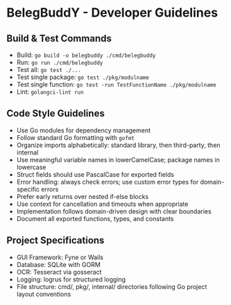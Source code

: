 # BelegBuddY - Developer Guidelines

## Build & Test Commands
- Build: `go build -o belegbuddy ./cmd/belegbuddy`
- Run: `go run ./cmd/belegbuddy`
- Test all: `go test ./...`
- Test single package: `go test ./pkg/modulname`
- Test single function: `go test -run TestFunctionName ./pkg/modulname`
- Lint: `golangci-lint run`

## Code Style Guidelines
- Use Go modules for dependency management
- Follow standard Go formatting with `gofmt`
- Organize imports alphabetically: standard library, then third-party, then internal
- Use meaningful variable names in lowerCamelCase; package names in lowercase
- Struct fields should use PascalCase for exported fields
- Error handling: always check errors; use custom error types for domain-specific errors
- Prefer early returns over nested if-else blocks
- Use context for cancellation and timeouts when appropriate
- Implementation follows domain-driven design with clear boundaries
- Document all exported functions, types, and constants

## Project Specifications
- GUI Framework: Fyne or Wails
- Database: SQLite with GORM
- OCR: Tesseract via gosseract
- Logging: logrus for structured logging
- File structure: cmd/, pkg/, internal/ directories following Go project layout conventions